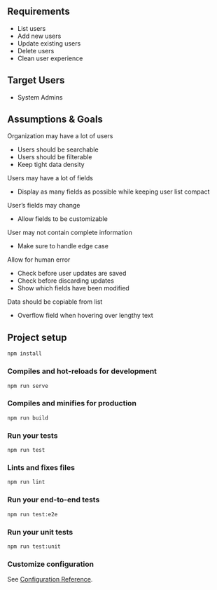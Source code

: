 ## Requirements
- List users
- Add new users
- Update existing users
- Delete users
- Clean user experience

## Target Users
- System Admins

## Assumptions & Goals

Organization may have a lot of users
- Users should be searchable
- Users should be filterable
- Keep tight data density

Users may have a lot of fields
- Display as many fields as possible while keeping user list compact

User’s fields may change
- Allow fields to be customizable

User may not contain complete information
- Make sure to handle edge case

Allow for human error
- Check before user updates are saved
- Check before discarding updates
- Show which fields have been modified

Data should be copiable from list 
- Overflow field when hovering over lengthy text

## Project setup
```
npm install
```

### Compiles and hot-reloads for development
```
npm run serve
```

### Compiles and minifies for production
```
npm run build
```

### Run your tests
```
npm run test
```

### Lints and fixes files
```
npm run lint
```

### Run your end-to-end tests
```
npm run test:e2e
```

### Run your unit tests
```
npm run test:unit
```

### Customize configuration
See [Configuration Reference](https://cli.vuejs.org/config/).
